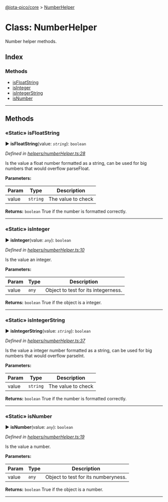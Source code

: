 [@iota-pico/core](../README.md) > [NumberHelper](../classes/numberhelper.md)



# Class: NumberHelper


Number helper methods.

## Index

### Methods

* [isFloatString](numberhelper.md#isfloatstring)
* [isInteger](numberhelper.md#isinteger)
* [isIntegerString](numberhelper.md#isintegerstring)
* [isNumber](numberhelper.md#isnumber)



---
## Methods
<a id="isfloatstring"></a>

### «Static» isFloatString

► **isFloatString**(value: *`string`*): `boolean`



*Defined in [helpers/numberHelper.ts:28](https://github.com/iotaeco/iota-pico-core/blob/73a2e5a/src/helpers/numberHelper.ts#L28)*



Is the value a float number formatted as a string, can be used for big numbers that would overflow parseFloat.


**Parameters:**

| Param | Type | Description |
| ------ | ------ | ------ |
| value | `string`   |  The value to check |





**Returns:** `boolean`
True if the number is formatted correctly.






___

<a id="isinteger"></a>

### «Static» isInteger

► **isInteger**(value: *`any`*): `boolean`



*Defined in [helpers/numberHelper.ts:10](https://github.com/iotaeco/iota-pico-core/blob/73a2e5a/src/helpers/numberHelper.ts#L10)*



Is the value an integer.


**Parameters:**

| Param | Type | Description |
| ------ | ------ | ------ |
| value | `any`   |  Object to test for its integerness. |





**Returns:** `boolean`
True if the object is a integer.






___

<a id="isintegerstring"></a>

### «Static» isIntegerString

► **isIntegerString**(value: *`string`*): `boolean`



*Defined in [helpers/numberHelper.ts:37](https://github.com/iotaeco/iota-pico-core/blob/73a2e5a/src/helpers/numberHelper.ts#L37)*



Is the value a integer number formatted as a string, can be used for big numbers that would overflow parseInt.


**Parameters:**

| Param | Type | Description |
| ------ | ------ | ------ |
| value | `string`   |  The value to check |





**Returns:** `boolean`
True if the number is formatted correctly.






___

<a id="isnumber"></a>

### «Static» isNumber

► **isNumber**(value: *`any`*): `boolean`



*Defined in [helpers/numberHelper.ts:19](https://github.com/iotaeco/iota-pico-core/blob/73a2e5a/src/helpers/numberHelper.ts#L19)*



Is the value a number.


**Parameters:**

| Param | Type | Description |
| ------ | ------ | ------ |
| value | `any`   |  Object to test for its numberyness. |





**Returns:** `boolean`
True if the object is a number.






___


